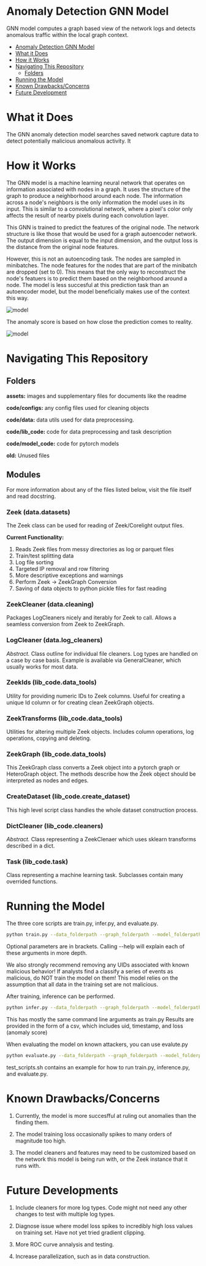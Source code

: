 # Anomaly Detection GNN Model
GNN model computes a graph based view of the network logs and detects anomalous traffic within the local graph context. 


<!-- toc -->
- [Anomaly Detection GNN Model](#anomaly-detection-gnn-model)
- [What it Does](#what-it-does)
- [How it Works](#how-it-works)
- [Navigating This Repository](#navigating-this-repository)
  - [Folders](#folders)
- [Running the Model](#running-the-model)
- [Known Drawbacks/Concerns](#known-drawbacksconcerns)
- [Future Development](#future-development)

<!-- tocstop -->


# What it Does
The GNN anomaly detection model searches saved network capture data to detect potentially malicious anomalous activity. It 

# How it Works
The GNN model is a machine learning neural network that operates on information associated with nodes in a graph. It uses the structure of the graph to produce a neighborhood around each node. The information across a node's neighbors is the only information the model uses in its input. This is similar to a convolutional network, where a pixel's color only affects the result of nearby pixels during each convolution layer.

This GNN is trained to predict the features of the original node. The network structure is like those that would be used for a graph autoencoder network. The output dimension is equal to the input dimension, and the output loss is the distance from the original node features.

However, this is not an autoencoding task. The nodes are sampled in minibatches. The node features for the nodes that are part of the minibatch are dropped (set to 0). This means that the only way to reconstruct the node's featuers is to predict them based on the neighborhood around a node. The model is less succesful at this prediction task than an autoencoder model, but the model beneficially makes use of the context this way. 

![model](assets/Masked-Prediction.png)

The anomaly score is based on how close the prediction comes to reality. 

![model](assets/Network-Structure.jpg)

# Navigating This Repository
## Folders
**assets:** images and supplementary files for documents like the readme

**code/configs:** any config files used for cleaning objects

**code/data:** data utils used for data preprocessing. 

**code/lib_code:** code for data preprocessing and task description

**code/model_code:** code for pytorch models

**old:** Unused files

## Modules
For more information about any of the files listed below, visit the file itself and read docstring.

### Zeek (data.datasets)
The Zeek class can be used for reading of Zeek/Corelight output files.

**Current Functionality:**
1. Reads Zeek files from messy directories as log or parquet files
2. Train/test splitting data
3. Log file sorting
4. Targeted IP removal and row filtering
6. More descriptive exceptions and warnings
7. Perform Zeek -> ZeekGraph Conversion
8. Saving of data objects to python pickle files for fast reading

### ZeekCleaner (data.cleaning)
Packages LogCleaners nicely and iterably for Zeek to call. Allows a seamless conversion from Zeek to ZeekGraph.

### LogCleaner (data.log_cleaners)
*Abstract.* Class outline for individual file cleaners. Log types are handled on a case by case basis.
Example is available via GeneralCleaner, which usually works for most data.

### ZeekIds (lib_code.data_tools)
Utility for providing numeric IDs to Zeek columns. Useful for creating a unique Id column or for creating clean ZeekGraph objects.

### ZeekTransforms (lib_code.data_tools)
Utilities for altering multiple Zeek objects. Includes column operations, log operations, copying and deleting.

### ZeekGraph (lib_code.data_tools)
This ZeekGraph class converts a Zeek object into a pytorch graph or HeteroGraph object.
The methods describe how the Zeek object should be interpreted as nodes and edges.

### CreateDataset (lib_code.create_dataset)
This high level script class handles the whole dataset construction process. 

### DictCleaner (lib_code.cleaners)
*Abstract.* Class representing a ZeekClenaer which uses sklearn transforms described in a dict.

### Task (lib_code.task)
Class representing a machine learning task. Subclasses contain many overrided functions.


# Running the Model
The three core scripts are train.py, infer.py, and evaluate.py.

```bash
python train.py --data_folderpath --graph_folderpath --model_folderpath [--logger\] [--epochs\] [--batch_size\] [--seed\]
```

Optional parameters are in brackets. Calling --help will explain each of these arguments in more depth.

We also strongly recommend removing any UIDs associated with known malicious behavior! If analysts find a classify
a series of events as malicious, do NOT train the model on them! This model relies on the assumption that all data in the training set are not malicious.

After training, inference can be performed.

```bash
python infer.py --data_folderpath --graph_folderpath --model_folderpath --result_folderpath [--logger\] [--batch_size\] [--seed\]
```

This has mostly the same command line arguments as train.py Results are provided in the form of a csv, which includes uid, timestamp, and loss (anomaly score)

When evaluating the model on known attackers, you can use evalute.py

```bash
python evaluate.py --data_folderpath --graph_folderpath --model_folderpath --result_folderpath [--logger\] [--epochs\] [--batch_size\] [--test_batch_size\] [--seed\]
```

test_scripts.sh contains an example for how to run train.py, inference.py, and evaluate.py.

# Known Drawbacks/Concerns

1. Currently, the model is more succesfful at ruling out anomalies than the finding them.

2. The model training loss occasionally spikes to many orders of magnitude too high.

3. The model cleaners and features may need to be customized based on the network this model is being run with, or the Zeek instance that it runs with.

# Future Developments

1. Include cleaners for more log types. Code might not need any other changes to test with multiple log types.

2. Diagnose issue where model loss spikes to incredibly high loss values on training set. Have not yet tried gradient clipping.

3. More ROC curve annalysis and testing.

4. Increase parallelization, such as in data construction.